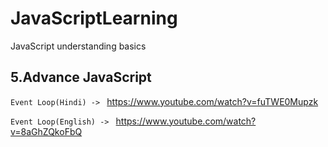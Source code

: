 # JavaScriptLearning

JavaScript understanding basics

## 5.Advance JavaScript

`Event Loop(Hindi) -> ` https://www.youtube.com/watch?v=fuTWE0Mupzk

`Event Loop(English) -> ` https://www.youtube.com/watch?v=8aGhZQkoFbQ

